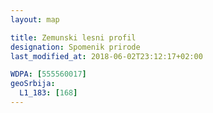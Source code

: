 ```yaml
---
layout: map

title: Zemunski lesni profil
designation: Spomenik prirode
last_modified_at: 2018-06-02T23:12:17+02:00

WDPA: [555560017]
geoSrbija:
  L1_183: [168]
---
```

